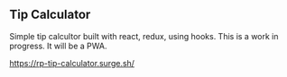 ## Tip Calculator

Simple tip calcultor built with react, redux, using hooks. This is a work in progress. It will be a PWA.

https://rp-tip-calculator.surge.sh/